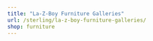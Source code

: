 ```yaml
---
title: "La-Z-Boy Furniture Galleries"
url: /sterling/la-z-boy-furniture-galleries/
shop: furniture
---
```


